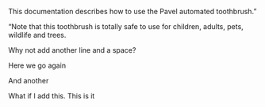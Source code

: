 This documentation describes how to use the Pavel automated toothbrush.”

“Note that this toothbrush is totally safe to use for children, adults, pets, wildlife and trees.

Why not add another line and a space?

Here we go again

And another

What if I add this. This is it

